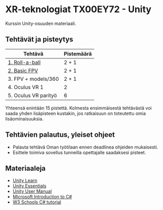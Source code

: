 # XR-teknologiat TX00EY72 - Unity

Kurssin Unity-osuuden materiaali.

## Tehtävät ja pisteytys

| Tehtävä                                        | Pistemäärä |
| ---------------------------------------------- | ---------- |
| [1. Roll-a-ball](./unity-1-getting-started.md) | 2 + 1      |
| [2. Basic FPV](./unity-2-fpv-basic.md)         | 2 + 1      |
| 3. FPV + models/360                            | 2 + 1      |
| 4. Oculus VR 1                                 | 2          |
| 5. Oculus VR parityö                           | 6          |

Yhteensä enintään 15 pistettä. Kolmesta ensimmäisestä tehtävästä voi saada yhden lisäpisteen kustakin, jos ratkaisuun on toteutettu omia lisäominaisuuksia.

## Tehtävien palautus, yleiset ohjeet

- Palauta tehtävä Oman työtilaan ennen deadlinea ohjeiden mukaisesti.
- Esittele toimiva sovellus tunneilla opettajalle saadaksesi pisteet.

## Materiaaleja

- [Unity Learn](https://learn.unity.com/)
- [Unity Essentials](https://learn.unity.com/pathway/664b6225edbc2a01973f4f19)
- [Unity User Manual](https://docs.unity3d.com/Manual/index.html)
- [Microsoft Introduction to C#](https://learn.microsoft.com/en-us/dotnet/csharp/tour-of-csharp/tutorials/)
- [W3 Schools C# tutorial](https://www.w3schools.com/cs/index.php)
